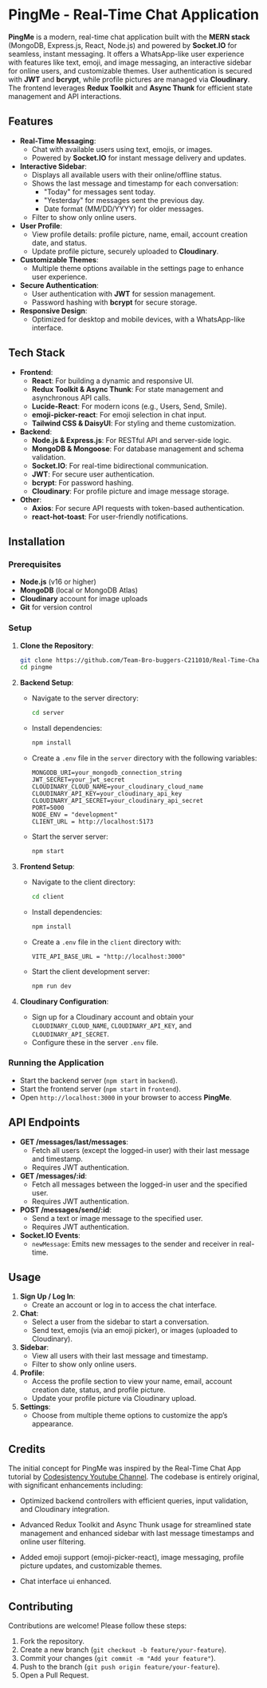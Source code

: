# PingMe - Real-Time Chat Application


**PingMe** is a modern, real-time chat application built with the **MERN stack** (MongoDB, Express.js, React, Node.js) and powered by **Socket.IO** for seamless, instant messaging. It offers a WhatsApp-like user experience with features like text, emoji, and image messaging, an interactive sidebar for online users, and customizable themes. User authentication is secured with **JWT** and **bcrypt**, while profile pictures are managed via **Cloudinary**. The frontend leverages **Redux Toolkit** and **Async Thunk** for efficient state management and API interactions.

## Features

- **Real-Time Messaging**:
  - Chat with available users using text, emojis, or images.
  - Powered by **Socket.IO** for instant message delivery and updates.
- **Interactive Sidebar**:
  - Displays all available users with their online/offline status.
  - Shows the last message and timestamp for each conversation:
    - "Today" for messages sent today.
    - "Yesterday" for messages sent the previous day.
    - Date format (MM/DD/YYYY) for older messages.
  - Filter to show only online users.
- **User Profile**:
  - View profile details: profile picture, name, email, account creation date, and status.
  - Update profile picture, securely uploaded to **Cloudinary**.
- **Customizable Themes**:
  - Multiple theme options available in the settings page to enhance user experience.
- **Secure Authentication**:
  - User authentication with **JWT** for session management.
  - Password hashing with **bcrypt** for secure storage.
- **Responsive Design**:
  - Optimized for desktop and mobile devices, with a WhatsApp-like interface.

## Tech Stack

- **Frontend**:
  - **React**: For building a dynamic and responsive UI.
  - **Redux Toolkit & Async Thunk**: For state management and asynchronous API calls.
  - **Lucide-React**: For modern icons (e.g., Users, Send, Smile).
  - **emoji-picker-react**: For emoji selection in chat input.
  - **Tailwind CSS & DaisyUI**: For styling and theme customization.
- **Backend**:
  - **Node.js & Express.js**: For RESTful API and server-side logic.
  - **MongoDB & Mongoose**: For database management and schema validation.
  - **Socket.IO**: For real-time bidirectional communication.
  - **JWT**: For secure user authentication.
  - **bcrypt**: For password hashing.
  - **Cloudinary**: For profile picture and image message storage.
- **Other**:
  - **Axios**: For secure API requests with token-based authentication.
  - **react-hot-toast**: For user-friendly notifications.

## Installation

### Prerequisites
- **Node.js** (v16 or higher)
- **MongoDB** (local or MongoDB Atlas)
- **Cloudinary** account for image uploads
- **Git** for version control

### Setup
1. **Clone the Repository**:
   ```bash
   git clone https://github.com/Team-Bro-buggers-C211010/Real-Time-Chat-App-Socket.io.git
   cd pingme
   ```

2. **Backend Setup**:
   - Navigate to the server directory:
     ```bash
     cd server
     ```
   - Install dependencies:
     ```bash
     npm install
     ```
   - Create a `.env` file in the `server` directory with the following variables:
     ```env
     MONGODB_URI=your_mongodb_connection_string
     JWT_SECRET=your_jwt_secret
     CLOUDINARY_CLOUD_NAME=your_cloudinary_cloud_name
     CLOUDINARY_API_KEY=your_cloudinary_api_key
     CLOUDINARY_API_SECRET=your_cloudinary_api_secret
     PORT=5000
     NODE_ENV = "development"
     CLIENT_URL = http://localhost:5173
     ```
   - Start the server server:
     ```bash
     npm start
     ```

3. **Frontend Setup**:
   - Navigate to the client directory:
     ```bash
     cd client
     ```
   - Install dependencies:
     ```bash
     npm install
     ```
   - Create a `.env` file in the `client` directory with:
     ```env
     VITE_API_BASE_URL = "http://localhost:3000"
     ```
   - Start the client development server:
     ```bash
     npm run dev
     ```

4. **Cloudinary Configuration**:
   - Sign up for a Cloudinary account and obtain your `CLOUDINARY_CLOUD_NAME`, `CLOUDINARY_API_KEY`, and `CLOUDINARY_API_SECRET`.
   - Configure these in the server `.env` file.

### Running the Application
- Start the backend server (`npm start` in `backend`).
- Start the frontend server (`npm start` in `frontend`).
- Open `http://localhost:3000` in your browser to access **PingMe**.

## API Endpoints

- **GET /messages/last/messages**:
  - Fetch all users (except the logged-in user) with their last message and timestamp.
  - Requires JWT authentication.
- **GET /messages/:id**:
  - Fetch all messages between the logged-in user and the specified user.
  - Requires JWT authentication.
- **POST /messages/send/:id**:
  - Send a text or image message to the specified user.
  - Requires JWT authentication.
- **Socket.IO Events**:
  - `newMessage`: Emits new messages to the sender and receiver in real-time.

## Usage

1. **Sign Up / Log In**:
   - Create an account or log in to access the chat interface.
2. **Chat**:
   - Select a user from the sidebar to start a conversation.
   - Send text, emojis (via an emoji picker), or images (uploaded to Cloudinary).
3. **Sidebar**:
   - View all users with their last message and timestamp.
   - Filter to show only online users.
4. **Profile**:
   - Access the profile section to view your name, email, account creation date, status, and profile picture.
   - Update your profile picture via Cloudinary upload.
5. **Settings**:
   - Choose from multiple theme options to customize the app’s appearance.

## Credits

The initial concept for PingMe was inspired by the Real-Time Chat App tutorial by [Codesistency Youtube Channel](https://youtu.be/ntKkVrQqBYY?si=P-OfYbt68l6eYES3). The codebase is entirely original, with significant enhancements including:





- Optimized backend controllers with efficient queries, input validation, and Cloudinary integration.



- Advanced Redux Toolkit and Async Thunk usage for streamlined state management and enhanced sidebar with last message timestamps and online user filtering.



- Added emoji support (emoji-picker-react), image messaging, profile picture updates, and customizable themes.
- Chat interface ui enhanced.

## Contributing

Contributions are welcome! Please follow these steps:
1. Fork the repository.
2. Create a new branch (`git checkout -b feature/your-feature`).
3. Commit your changes (`git commit -m "Add your feature"`).
4. Push to the branch (`git push origin feature/your-feature`).
5. Open a Pull Request.
